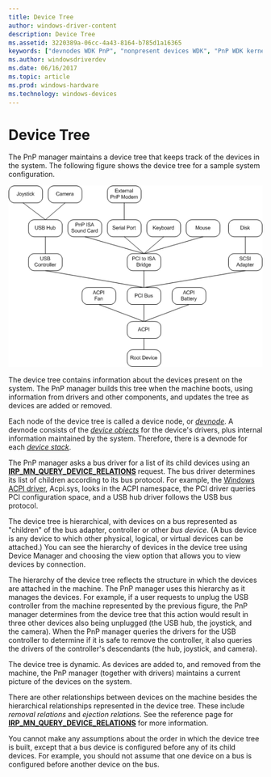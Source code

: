 ```yaml
---
title: Device Tree
author: windows-driver-content
description: Device Tree
ms.assetid: 3220389a-06cc-4a43-8164-b785d1a16365
keywords: ["devnodes WDK PnP", "nonpresent devices WDK", "PnP WDK kernel , device trees", "Plug and Play WDK kernel , device trees", "removal relations WDK PnP", "ejection relations WDK PnP", "device trees WDK PnP", "trees WDK PnP", "device nodes WDK PnP", "child devices WDK PnP", "hierarchy WDK PnP", "relationships WDK PnP"]
ms.author: windowsdriverdev
ms.date: 06/16/2017
ms.topic: article
ms.prod: windows-hardware
ms.technology: windows-devices
---
```


# Device Tree





The PnP manager maintains a device tree that keeps track of the devices in the system. The following figure shows the device tree for a sample system configuration.

![sample pnp device tree](images/devtree.png)

The device tree contains information about the devices present on the system. The PnP manager builds this tree when the machine boots, using information from drivers and other components, and updates the tree as devices are added or removed.

Each node of the device tree is called a device node, or [*devnode*](https://msdn.microsoft.com/library/windows/hardware/ff556277#wdkgloss-devnode). A devnode consists of the [*device objects*](https://msdn.microsoft.com/library/windows/hardware/ff556277#wdkgloss-device-object) for the device's drivers, plus internal information maintained by the system. Therefore, there is a devnode for each [*device stack*](https://msdn.microsoft.com/library/windows/hardware/ff556277#wdkgloss-device-stack).

The PnP manager asks a bus driver for a list of its child devices using an [**IRP\_MN\_QUERY\_DEVICE\_RELATIONS**](https://msdn.microsoft.com/library/windows/hardware/ff551670) request. The bus driver determines its list of children according to its bus protocol. For example, the [Windows ACPI driver](acpi-driver.md), Acpi.sys, looks in the ACPI namespace, the PCI driver queries PCI configuration space, and a USB hub driver follows the USB bus protocol.

The device tree is hierarchical, with devices on a bus represented as "children" of the bus adapter, controller or other *bus device*. (A bus device is any device to which other physical, logical, or virtual devices can be attached.) You can see the hierarchy of devices in the device tree using Device Manager and choosing the view option that allows you to view devices by connection.

The hierarchy of the device tree reflects the structure in which the devices are attached in the machine. The PnP manager uses this hierarchy as it manages the devices. For example, if a user requests to unplug the USB controller from the machine represented by the previous figure, the PnP manager determines from the device tree that this action would result in three other devices also being unplugged (the USB hub, the joystick, and the camera). When the PnP manager queries the drivers for the USB controller to determine if it is safe to remove the controller, it also queries the drivers of the controller's descendants (the hub, joystick, and camera).

The device tree is dynamic. As devices are added to, and removed from the machine, the PnP manager (together with drivers) maintains a current picture of the devices on the system.

There are other relationships between devices on the machine besides the hierarchical relationships represented in the device tree. These include *removal relations* and *ejection relations*. See the reference page for [**IRP\_MN\_QUERY\_DEVICE\_RELATIONS**](https://msdn.microsoft.com/library/windows/hardware/ff551670) for more information.

You cannot make any assumptions about the order in which the device tree is built, except that a bus device is configured before any of its child devices. For example, you should not assume that one device on a bus is configured before another device on the bus.

 

 




